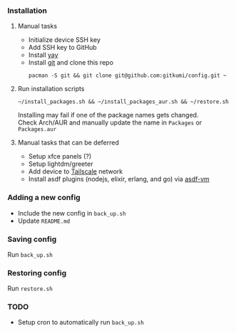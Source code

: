 ### Installation

1. Manual tasks
    - Initialize device SSH key
    - Add SSH key to GitHub
    - Install [yay](https://github.com/Jguer/yay)
    - Install [git](https://wiki.archlinux.org/title/git) and clone this repo
      ```
      pacman -S git && git clone git@github.com:gitkumi/config.git ~
      ```
      
2. Run installation scripts  
      ```
      ~/install_packages.sh && ~/install_packages_aur.sh && ~/restore.sh 
      ```

    Installing may fail if one of the package names gets changed.  
    Check Arch/AUR and manually update the name in `Packages` or `Packages.aur`

3. Manual tasks that can be deferred
    - Setup xfce panels (?)
    - Setup lightdm/greeter
    - Add device to [Tailscale](https://tailscale.com/) network
    - Install asdf plugins (nodejs, elixir, erlang, and go) via [asdf-vm](https://asdf-vm.com/#/)

### Adding a new config

- Include the new config in `back_up.sh`
- Update `README.md`

### Saving config

Run `back_up.sh`

### Restoring config

Run `restore.sh`

### TODO

- Setup cron to automatically run `back_up.sh`
